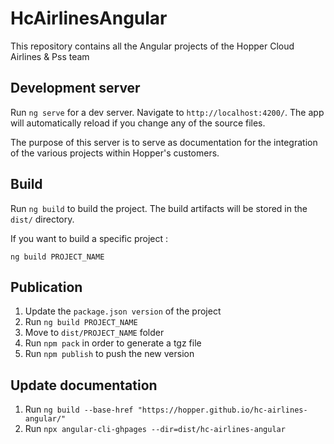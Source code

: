 # HcAirlinesAngular

This repository contains all the Angular projects of the Hopper Cloud Airlines & Pss team

## Development server

Run `ng serve` for a dev server. Navigate to `http://localhost:4200/`. The app will automatically reload if you change any of the source files.

The purpose of this server is to serve as documentation for the integration of the various projects within Hopper's customers.

## Build

Run `ng build` to build the project. The build artifacts will be stored in the `dist/` directory.

If you want to build a specific project :

`ng build PROJECT_NAME`

## Publication

1. Update the `package.json version` of the project
2. Run `ng build PROJECT_NAME`
3. Move to `dist/PROJECT_NAME` folder
4. Run `npm pack` in order to generate a tgz file
5. Run `npm publish` to push the new version

## Update documentation

1. Run `ng build --base-href "https://hopper.github.io/hc-airlines-angular/"`
2. Run `npx angular-cli-ghpages --dir=dist/hc-airlines-angular`